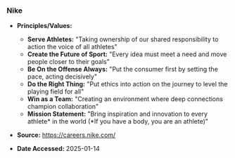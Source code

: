 ### Nike

- **Principles/Values:**
  - **Serve Athletes:** "Taking ownership of our shared responsibility to action the voice of all athletes"
  - **Create the Future of Sport:** "Every idea must meet a need and move people closer to their goals"
  - **Be On the Offense Always:** "Put the consumer first by setting the pace, acting decisively"
  - **Do the Right Thing:** "Put ethics into action on the journey to level the playing field for all"
  - **Win as a Team:** "Creating an environment where deep connections champion collaboration"
  - **Mission Statement:** "Bring inspiration and innovation to every athlete* in the world (*If you have a body, you are an athlete)"

- **Source:** https://careers.nike.com/
- **Date Accessed:** 2025-01-14